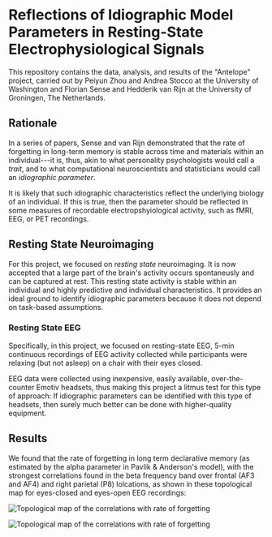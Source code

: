 # Reflections of Idiographic Model Parameters in Resting-State Electrophysiological Signals

This repository contains the data, analysis, and results of the
"Antelope" project, carried out by Peiyun Zhou and Andrea Stocco at
the University of Washington and Florian Sense and Hedderik van Rijn
at the University of Groningen, The Netherlands.

## Rationale

In a series of papers, Sense and van Rijn demonstrated that the rate
of forgetting in long-term memory is stable across time and materials
within an individual---it is, thus, akin to what personality
psychologists would call a _trait_, and to what computational
neuroscientists and statisticians would call an _idiographic
parameter_.

It is likely that such idiographic characteristics reflect the
underlying biology of an individual. If this is true, then the
parameter should be reflected in some measures of recordable
electropshyiological activity, such as fMRI, EEG, or PET recordings.

## Resting State Neuroimaging

For this project, we focused on _resting state_ neuroimaging. It is
now accepted that a large part of the brain's activity occurs
spontaneusly and can be captured at rest. This resting state activity
is stable within an individual and highly predictive and individual
characteristics. It provides an ideal ground to identify idiographic
parameters because it does not depend on task-based assumptions.

### Resting State EEG

Specifically, in this project, we focused on resting-state EEG, 5-min
continuous recordings of EEG activity collected while participants
were relaxing (but not asleep) on a chair with their eyes
closed.

EEG data were collected using inexpensive, easily available,
over-the-counter Emotiv headsets, thus making this project a litmus
test for this type of approach: If idiographic parameters can be
identified with this type of headsets, then surely much better can be
done with higher-quality equipment.

## Results

We found that the rate of forgetting in long term declarative memory
(as estimated by the alpha parameter in Pavlik & Anderson's model),
with the strongest correlations found in the beta frequency band over
frontal (AF3 and AF4) and right parietal (P8) lolcations, as shown in
these topological map for eyes-closed and eyes-open EEG recordings:

![Topological map of the correlations with rate of
 forgetting](topo_correlations_eyes_closed.png)

![Topological map of the correlations with rate of
 forgetting](topo_correlations_eyes_open.png)